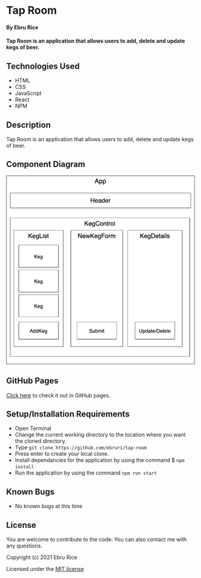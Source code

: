 # Tap Room

#### By Ebru Rice

#### Tap Room is an application that allows users to add, delete and update kegs of beer.

## Technologies Used

* HTML
* CSS
* JavaScript
* React
* NPM

## Description

Tap Room is an application that allows users to add, delete and update kegs of beer.

## Component Diagram

![Component Diagram](src//img/ComponentDiagram.png)

## GitHub Pages

[Click here](https://ebruri.github.io/tap-room/) to check it out in GitHub pages.

## Setup/Installation Requirements

* Open Terminal
* Change the current working directory to the location where you want the cloned directory.
* Type ``git clone https://github.com/ebruri/tap-room``
* Press enter to create your local clone.
* Install dependancies for the application by using the command $ ``npm install``
* Run the application by using the command ``npm run start``

## Known Bugs

* No known bugs at this time

## License

You are welcome to contribute to the code. You can also contact me with any questions.

Copyright (c) 2021 Ebru Rice

Licensed under the [MIT license](license.txt)